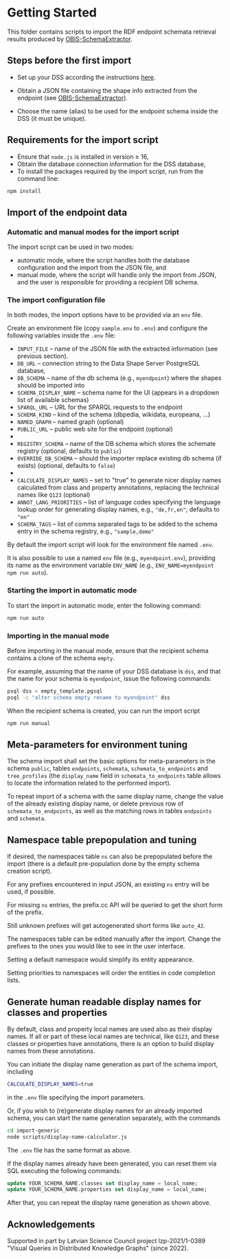 # Getting Started

This folder contains scripts to import the RDF endpoint schemata retrieval results produced by [OBIS-SchemaExtractor](https://github.com/LUMII-Syslab/OBIS-SchemaExtractor).

## Steps before the first import

- Set up your DSS according the instructions [here](../db-templates/).

- Obtain a JSON file containing the shape info extracted from the endpoint (see [OBIS-SchemaExtractor](https://github.com/LUMII-Syslab/OBIS-SchemaExtractor)).

- Choose the name (alias) to be used for the endpoint schema inside the DSS (it must be unique).
  
## Requirements for the import script

- Ensure that `node.js` is installed in version ≥ 16,
- Obtain the database connection information for the DSS database,
- To install the packages required by the import script, run from the command line:

```bash
npm install
```

## Import of the endpoint data

### Automatic and manual modes for the import script

The import script can be used in two modes:

- automatic mode, where the script handles both the database configuration and the import from the JSON file, and
- manual mode, where the script will handle only the import from JSON, and the user is responsible for providing a recipient DB schema.

### The import configuration file 

In both modes, the import options have to be provided via an `env` file.

Create an environment file (copy `sample.env` to `.env`) and configure the following variables inside the `.env` file:

  - `INPUT_FILE` – name of the JSON file with the extracted information (see previous section).
  - `DB_URL` – connection string to the Data Shape Server PostgreSQL database,
  - `DB_SCHEMA` – name of the db schema (e.g., `myendpoint`) where the shapes should be imported into
  - `SCHEMA_DISPLAY_NAME` – schema name for the UI (appears in a dropdown list of available schemas)
  - `SPARQL_URL` – URL for the SPARQL requests to the endpoint
  - `SCHEMA_KIND` – kind of the schema (dbpedia, wikidata, europeana, ...)
  - `NAMED_GRAPH` – named graph (optional)
  - `PUBLIC_URL` – public web site for the endpoint (optional)
  - 
  - `REGISTRY_SCHEMA` – name of the DB schema which stores the schemate registry (optional, defaults to `public`)
  - `OVERRIDE_DB_SCHEMA` – should the importer replace existing db schema (if exists) (optional, defaults to `false`)
  - 
  - `CALCULATE_DISPLAY_NAMES` – set to "true" to generate nicer display names calculated from class and property annotations, replacing the technical names like `Q123` (optional)
  - `ANNOT_LANG_PRIORITIES` – list of language codes specifying the language lookup order for generating display names, e.g., `"de,fr,en"`; defaults to `"en"`
  - `SCHEMA_TAGS` – list of comma separated tags to be added to the schema entry in the schema registry, e.g., `"sample,demo"`

By default the import script will look for the environment file named `.env`. 

It is also possible to use a named `env` file (e.g., `myendpoint.env`), providing its name as the environment variable `ENV_NAME` (e.g., `ENV_NAME=myendpoint npm run auto`).

### Starting the import in automatic mode

To start the import in automatic mode, enter the following command:

```bash
npm run auto
```

### Importing in the manual mode

Before importing in the manual mode, ensure that the recipient schema contains a clone of the schema `empty`. 

For example, assuming that the name of your DSS database is `dss`, and that the name for your schema is `myendpoint`, issue the following commands:

```bash
psql dss < empty_template.pgsql
psql -c "alter schema empty rename to myendpoint" dss
```

When the recipient schema is created, you can run the import script 

```bash
npm run manual
```


## Meta-parameters for environment tuning

The schema import shall set the basic options for meta-parameters in the schema `public`, tables `endpoints`, `schemata`, `schemata_to_endpoints` and `tree_profiles` (the `display_name` field in `schemata_to_endpoints` table allows to locate the information related to the performed import).

To repeat import of a schema with the same display name, change the value of the already existing display name, or delete previous row of `schemata_to_endpoints`, as well as the matching rows in tables `endpoints` and `schemata`.

## Namespace table prepopulation and tuning

If desired, the namespaces table `ns` can also be prepopulated before the import (there is a default pre-population done by the empty schema creation script).

For any prefixes encountered in input JSON, an existing `ns` entry will be used, if possible.

For missing `ns` entries, the prefix.cc API will be queried to get the short form of the prefix.

Still unknown prefixes will get autogenerated short forms like `auto_42`.

The namespaces table can be edited manually after the import. Change the prefixes to the ones you would like to see in the user interface. 

Setting a default namespace would simplify its entity appearance. 

Setting priorities to namespaces will order the entities in code completion lists. 

## Generate human readable display names for classes and properties

By default, class and property local names are used also as their display names. If all or part of these local names are technical, like `Q123`, and these classes or properties have annotations, there is an option to build display names from these annotations.

You can initiate the display name generation as part of the schema import, including

```bash
CALCULATE_DISPLAY_NAMES=true
```

in the `.env` file specifying the import parameters.

Or, if you wish to (re)generate display names for an already imported schema, you can start the name generation separately, with the commands

```bash
cd import-generic
node scripts/display-name-calculator.js
```

The `.env` file has the same format as above.


If the display names already have been generated, you can reset them via SQL executing the following commands:

```sql
update YOUR_SCHEMA_NAME.classes set display_name = local_name;
update YOUR_SCHEMA_NAME.properties set display_name = local_name;
```

After that, you can repeat the display name generation as shown above.

## Acknowledgements

Supported in part by Latvian Science Council project lzp-2021/1-0389 "Visual Queries in Distributed Knowledge Graphs" (since 2022).
